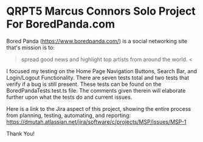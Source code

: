 # QRPT5 Marcus Connors Solo Project For BoredPanda.com
Bored Panda (https://www.boredpanda.com/) is a social networking site that's mission is to: 
> spread good news and highlight top artists from around the world. <

I focused my testing on the Home Page Navigation Buttons, Search Bar, and Login/Logout Functionality.
There are seven tests total and two tests that verify if a bug is still present.
These tests can be found on the BoredPandaTests.test.ts file.
The comments given therein will elaborate further upon what the tests do and current issues.

Here is a link to the Jira aspect of this project, showing the entire process from planning, testing, automating, and reporting: https://dmutah.atlassian.net/jira/software/c/projects/MSP/issues/MSP-1

Thank You!
